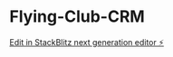 # Flying-Club-CRM

[Edit in StackBlitz next generation editor ⚡️](https://stackblitz.com/~/github.com/Linco9876/Flying-Club-CRM)